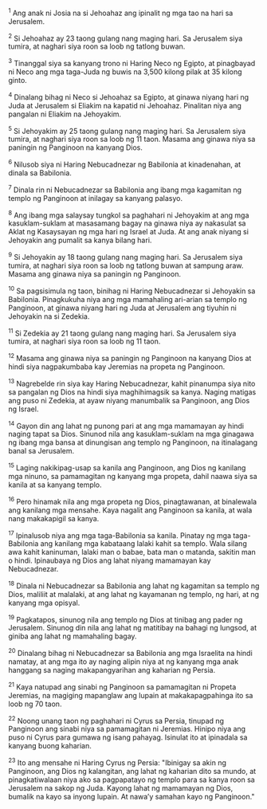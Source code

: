 <sup>1</sup>
Ang anak ni Josia na si Jehoahaz ang ipinalit ng mga tao na hari sa Jerusalem. 

<sup>2</sup>
Si Jehoahaz ay 23 taong gulang nang maging hari. Sa Jerusalem siya tumira, at naghari siya roon sa loob ng tatlong buwan. 

<sup>3</sup>
Tinanggal siya sa kanyang trono ni Haring Neco ng Egipto, at pinagbayad ni Neco ang mga taga-Juda ng buwis na 3,500 kilong pilak at 35 kilong ginto. 

<sup>4</sup>
Dinalang bihag ni Neco si Jehoahaz sa Egipto, at ginawa niyang hari ng Juda at Jerusalem si Eliakim na kapatid ni Jehoahaz. Pinalitan niya ang pangalan ni Eliakim na Jehoyakim.

<sup>5</sup>
Si Jehoyakim ay 25 taong gulang nang maging hari. Sa Jerusalem siya tumira, at naghari siya roon sa loob ng 11 taon. Masama ang ginawa niya sa paningin ng Panginoon na kanyang Dios. 

<sup>6</sup>
Nilusob siya ni Haring Nebucadnezar ng Babilonia at kinadenahan, at dinala sa Babilonia. 

<sup>7</sup>
Dinala rin ni Nebucadnezar sa Babilonia ang ibang mga kagamitan ng templo ng Panginoon at inilagay sa kanyang palasyo. 

<sup>8</sup>
Ang ibang mga salaysay tungkol sa paghahari ni Jehoyakim at ang mga kasuklam-suklam at masasamang bagay na ginawa niya ay nakasulat sa Aklat ng Kasaysayan ng mga hari ng Israel at Juda. At ang anak niyang si Jehoyakin ang pumalit sa kanya bilang hari.

<sup>9</sup>
Si Jehoyakin ay 18 taong gulang nang maging hari. Sa Jerusalem siya tumira, at naghari siya roon sa loob ng tatlong buwan at sampung araw. Masama ang ginawa niya sa paningin ng Panginoon. 

<sup>10</sup>
Sa pagsisimula ng taon, binihag ni Haring Nebucadnezar si Jehoyakin sa Babilonia. Pinagkukuha niya ang mga mamahaling ari-arian sa templo ng Panginoon, at ginawa niyang hari ng Juda at Jerusalem ang tiyuhin ni Jehoyakin na si Zedekia.

<sup>11</sup>
Si Zedekia ay 21 taong gulang nang maging hari. Sa Jerusalem siya tumira, at naghari siya roon sa loob ng 11 taon. 

<sup>12</sup>
Masama ang ginawa niya sa paningin ng Panginoon na kanyang Dios at hindi siya nagpakumbaba kay Jeremias na propeta ng Panginoon. 

<sup>13</sup>
Nagrebelde rin siya kay Haring Nebucadnezar, kahit pinanumpa siya nito sa pangalan ng Dios na hindi siya maghihimagsik sa kanya. Naging matigas ang puso ni Zedekia, at ayaw niyang manumbalik sa Panginoon, ang Dios ng Israel. 

<sup>14</sup>
Gayon din ang lahat ng punong pari at ang mga mamamayan ay hindi naging tapat sa Dios. Sinunod nila ang kasuklam-suklam na mga ginagawa ng ibang mga bansa at dinungisan ang templo ng Panginoon, na itinalagang banal sa Jerusalem.

<sup>15</sup>
Laging nakikipag-usap sa kanila ang Panginoon, ang Dios ng kanilang mga ninuno, sa pamamagitan ng kanyang mga propeta, dahil naawa siya sa kanila at sa kanyang templo. 

<sup>16</sup>
Pero hinamak nila ang mga propeta ng Dios, pinagtawanan, at binalewala ang kanilang mga mensahe. Kaya nagalit ang Panginoon sa kanila, at wala nang makakapigil sa kanya. 

<sup>17</sup>
Ipinalusob niya ang mga taga-Babilonia sa kanila. Pinatay ng mga taga-Babilonia ang kanilang mga kabataang lalaki kahit sa templo. Wala silang awa kahit kaninuman, lalaki man o babae, bata man o matanda, sakitin man o hindi. Ipinaubaya ng Dios ang lahat niyang mamamayan kay Nebucadnezar. 

<sup>18</sup>
Dinala ni Nebucadnezar sa Babilonia ang lahat ng kagamitan sa templo ng Dios, maliliit at malalaki, at ang lahat ng kayamanan ng templo, ng hari, at ng kanyang mga opisyal. 

<sup>19</sup>
Pagkatapos, sinunog nila ang templo ng Dios at tinibag ang pader ng Jerusalem. Sinunog din nila ang lahat ng matitibay na bahagi ng lungsod, at giniba ang lahat ng mamahaling bagay. 

<sup>20</sup>
Dinalang bihag ni Nebucadnezar sa Babilonia ang mga Israelita na hindi namatay, at ang mga ito ay naging alipin niya at ng kanyang mga anak hanggang sa naging makapangyarihan ang kaharian ng Persia. 

<sup>21</sup>
Kaya natupad ang sinabi ng Panginoon sa pamamagitan ni Propeta Jeremias, na magiging mapanglaw ang lupain at makakapagpahinga ito sa loob ng 70 taon.

<sup>22</sup>
Noong unang taon ng paghahari ni Cyrus sa Persia, tinupad ng Panginoon ang sinabi niya sa pamamagitan ni Jeremias. Hinipo niya ang puso ni Cyrus para gumawa ng isang pahayag. Isinulat ito at ipinadala sa kanyang buong kaharian. 

<sup>23</sup>
Ito ang mensahe ni Haring Cyrus ng Persia: "Ibinigay sa akin ng Panginoon, ang Dios ng kalangitan, ang lahat ng kaharian dito sa mundo, at pinagkatiwalaan niya ako sa pagpapatayo ng templo para sa kanya roon sa Jerusalem na sakop ng Juda. Kayong lahat ng mamamayan ng Dios, bumalik na kayo sa inyong lupain. At nawaʼy samahan kayo ng Panginoon."